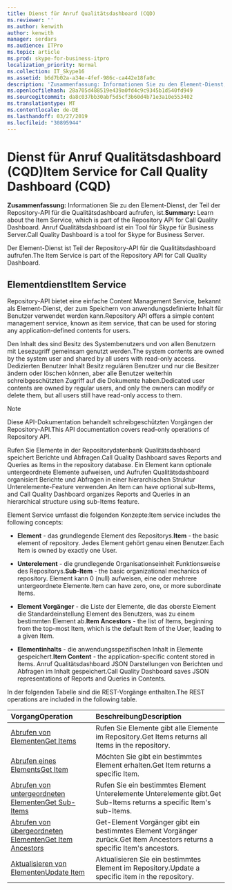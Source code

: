 ```yaml
---
title: Dienst für Anruf Qualitätsdashboard (CQD)
ms.reviewer: ''
ms.author: kenwith
author: kenwith
manager: serdars
ms.audience: ITPro
ms.topic: article
ms.prod: skype-for-business-itpro
localization_priority: Normal
ms.collection: IT_Skype16
ms.assetid: b6d7b02a-a34e-4fef-986c-ca442e18fa0c
description: 'Zusammenfassung: Informationen Sie zu den Element-Dienst, der Teil der Repository-API für die Qualitätsdashboard aufrufen, ist. Anruf Qualitätsdashboard ist ein Tool für Skype für Business Server.'
ms.openlocfilehash: 28a705d488519e439a0fd4c9c9345b1d540fd949
ms.sourcegitcommit: da8c037bb30abf5d5cf3b60d4b71e3a10e553402
ms.translationtype: MT
ms.contentlocale: de-DE
ms.lasthandoff: 03/27/2019
ms.locfileid: "30895944"
---
```

# <a name="item-service-for-call-quality-dashboard-cqd"></a><span data-ttu-id="250ef-104">Dienst für Anruf Qualitätsdashboard (CQD)</span><span class="sxs-lookup"><span data-stu-id="250ef-104">Item Service for Call Quality Dashboard (CQD)</span></span>
 
<span data-ttu-id="250ef-105">**Zusammenfassung:** Informationen Sie zu den Element-Dienst, der Teil der Repository-API für die Qualitätsdashboard aufrufen, ist.</span><span class="sxs-lookup"><span data-stu-id="250ef-105">**Summary:** Learn about the Item Service, which is part of the Repository API for Call Quality Dashboard.</span></span> <span data-ttu-id="250ef-106">Anruf Qualitätsdashboard ist ein Tool für Skype für Business Server.</span><span class="sxs-lookup"><span data-stu-id="250ef-106">Call Quality Dashboard is a tool for Skype for Business Server.</span></span>
  
<span data-ttu-id="250ef-107">Der Element-Dienst ist Teil der Repository-API für die Qualitätsdashboard aufrufen.</span><span class="sxs-lookup"><span data-stu-id="250ef-107">The Item Service is part of the Repository API for Call Quality Dashboard.</span></span>
  
## <a name="item-service"></a><span data-ttu-id="250ef-108">Elementdienst</span><span class="sxs-lookup"><span data-stu-id="250ef-108">Item Service</span></span>

<span data-ttu-id="250ef-109">Repository-API bietet eine einfache Content Management Service, bekannt als Element-Dienst, der zum Speichern von anwendungsdefinierte Inhalt für Benutzer verwendet werden kann.</span><span class="sxs-lookup"><span data-stu-id="250ef-109">Repository API offers a simple content management service, known as item service, that can be used for storing any application-defined contents for users.</span></span> 
  
<span data-ttu-id="250ef-110">Den Inhalt des sind Besitz des Systembenutzers und von allen Benutzern mit Lesezugriff gemeinsam genutzt werden.</span><span class="sxs-lookup"><span data-stu-id="250ef-110">The system contents are owned by the system user and shared by all users with read-only access.</span></span> <span data-ttu-id="250ef-111">Dedizierten Benutzer Inhalt Besitz regulären Benutzer und nur die Besitzer ändern oder löschen können, aber alle Benutzer weiterhin schreibgeschützten Zugriff auf die Dokumente haben.</span><span class="sxs-lookup"><span data-stu-id="250ef-111">Dedicated user contents are owned by regular users, and only the owners can modify or delete them, but all users still have read-only access to them.</span></span>
  
> [!NOTE]
> <span data-ttu-id="250ef-112">Diese API-Dokumentation behandelt schreibgeschützten Vorgängen der Repository-API.</span><span class="sxs-lookup"><span data-stu-id="250ef-112">This API documentation covers read-only operations of Repository API.</span></span> 
  
<span data-ttu-id="250ef-113">Rufen Sie Elemente in der Repositorydatenbank Qualitätsdashboard speichert Berichte und Abfragen.</span><span class="sxs-lookup"><span data-stu-id="250ef-113">Call Quality Dashboard saves Reports and Queries as Items in the repository database.</span></span> <span data-ttu-id="250ef-114">Ein Element kann optionale untergeordnete Elemente aufweisen, und Aufrufen Qualitätsdashboard organisiert Berichte und Abfragen in einer hierarchischen Struktur Unterelemente-Feature verwenden.</span><span class="sxs-lookup"><span data-stu-id="250ef-114">An Item can have optional sub-Items, and Call Quality Dashboard organizes Reports and Queries in an hierarchical structure using sub-Items feature.</span></span>
  
<span data-ttu-id="250ef-115">Element Service umfasst die folgenden Konzepte:</span><span class="sxs-lookup"><span data-stu-id="250ef-115">Item service includes the following concepts:</span></span>
  
- <span data-ttu-id="250ef-116">**Element** - das grundlegende Element des Repositorys.</span><span class="sxs-lookup"><span data-stu-id="250ef-116">**Item** - the basic element of repository.</span></span> <span data-ttu-id="250ef-117">Jedes Element gehört genau einen Benutzer.</span><span class="sxs-lookup"><span data-stu-id="250ef-117">Each Item is owned by exactly one User.</span></span>
    
- <span data-ttu-id="250ef-118">**Unterelement** - die grundlegende Organisationseinheit Funktionsweise des Repositorys.</span><span class="sxs-lookup"><span data-stu-id="250ef-118">**Sub-Item** - the basic organizational mechanics of repository.</span></span> <span data-ttu-id="250ef-119">Element kann 0 (null) aufweisen, eine oder mehrere untergeordnete Elemente.</span><span class="sxs-lookup"><span data-stu-id="250ef-119">Item can have zero, one, or more subordinate Items.</span></span>
    
- <span data-ttu-id="250ef-120">**Element Vorgänger** - die Liste der Elemente, die das oberste Element die Standardeinstellung Element des Benutzers, was zu einem bestimmten Element ab.</span><span class="sxs-lookup"><span data-stu-id="250ef-120">**Item Ancestors** - the list of Items, beginning from the top-most Item, which is the default Item of the User, leading to a given Item.</span></span>
    
- <span data-ttu-id="250ef-121">**Elementinhalts** - die anwendungsspezifischen Inhalt in Elemente gespeichert.</span><span class="sxs-lookup"><span data-stu-id="250ef-121">**Item Content** - the application-specific content stored in Items.</span></span> <span data-ttu-id="250ef-122">Anruf Qualitätsdashboard JSON Darstellungen von Berichten und Abfragen im Inhalt gespeichert.</span><span class="sxs-lookup"><span data-stu-id="250ef-122">Call Quality Dashboard saves JSON representations of Reports and Queries in Contents.</span></span>
    
<span data-ttu-id="250ef-123">In der folgenden Tabelle sind die REST-Vorgänge enthalten.</span><span class="sxs-lookup"><span data-stu-id="250ef-123">The REST operations are included in the following table.</span></span>
  

|<span data-ttu-id="250ef-124">**Vorgang**</span><span class="sxs-lookup"><span data-stu-id="250ef-124">**Operation**</span></span>|<span data-ttu-id="250ef-125">**Beschreibung**</span><span class="sxs-lookup"><span data-stu-id="250ef-125">**Description**</span></span>|
|:-----|:-----|
|[<span data-ttu-id="250ef-126">Abrufen von Elementen</span><span class="sxs-lookup"><span data-stu-id="250ef-126">Get Items</span></span>](get-items.md) <br/> |<span data-ttu-id="250ef-127">Rufen Sie Elemente gibt alle Elemente im Repository.</span><span class="sxs-lookup"><span data-stu-id="250ef-127">Get Items returns all Items in the repository.</span></span>  <br/> |
|[<span data-ttu-id="250ef-128">Abrufen eines Elements</span><span class="sxs-lookup"><span data-stu-id="250ef-128">Get Item</span></span>](get-item.md) <br/> |<span data-ttu-id="250ef-129">Möchten Sie gibt ein bestimmtes Element erhalten.</span><span class="sxs-lookup"><span data-stu-id="250ef-129">Get Item returns a specific Item.</span></span>  <br/> |
|[<span data-ttu-id="250ef-130">Abrufen von untergeordneten Elementen</span><span class="sxs-lookup"><span data-stu-id="250ef-130">Get Sub-Items</span></span>](get-sub-items.md) <br/> |<span data-ttu-id="250ef-131">Rufen Sie ein bestimmtes Element Unterelemente Unterelemente gibt.</span><span class="sxs-lookup"><span data-stu-id="250ef-131">Get Sub-Items returns a specific Item's sub-Items.</span></span>  <br/> |
|[<span data-ttu-id="250ef-132">Abrufen von übergeordneten Elementen</span><span class="sxs-lookup"><span data-stu-id="250ef-132">Get Item Ancestors</span></span>](get-item-ancestors.md) <br/> |<span data-ttu-id="250ef-133">Get-Element Vorgänger gibt ein bestimmtes Element Vorgänger zurück.</span><span class="sxs-lookup"><span data-stu-id="250ef-133">Get Item Ancestors returns a specific Item's ancestors.</span></span>  <br/> |
|[<span data-ttu-id="250ef-134">Aktualisieren von Elementen</span><span class="sxs-lookup"><span data-stu-id="250ef-134">Update Item</span></span>](update-item.md) <br/> |<span data-ttu-id="250ef-135">Aktualisieren Sie ein bestimmtes Element im Repository.</span><span class="sxs-lookup"><span data-stu-id="250ef-135">Update a specific item in the repository.</span></span>  <br/> |
   

